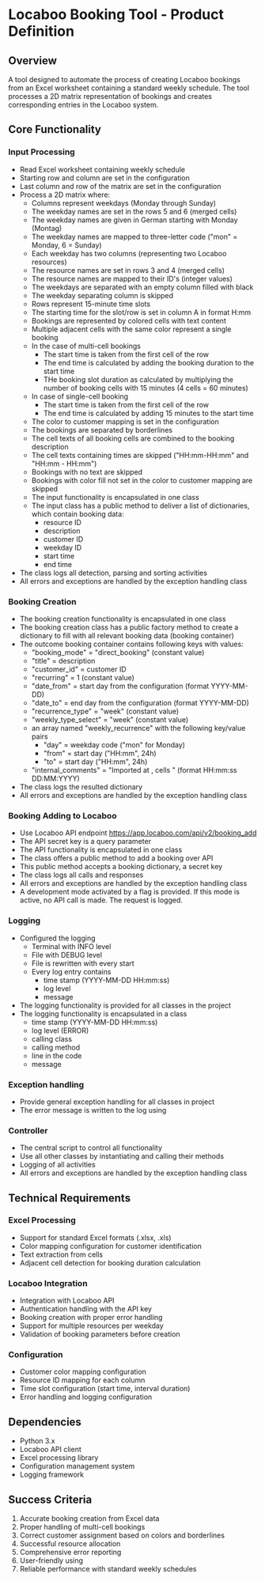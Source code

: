 # Locaboo Booking Tool - Product Definition

## Overview
A tool designed to automate the process of creating Locaboo bookings from an Excel worksheet containing a standard weekly schedule. 
The tool processes a 2D matrix representation of bookings and creates corresponding entries in the Locaboo system.

## Core Functionality

### Input Processing
- Read Excel worksheet containing weekly schedule
- Starting row and column are set in the configuration
- Last column and row of the matrix are set in the configuration
- Process a 2D matrix where:
  - Columns represent weekdays (Monday through Sunday)
  - The weekday names are set in the rows 5 and 6 (merged cells)
  - The weekday names are given in German starting with Monday (Montag)
  - The weekday names are mapped to three-letter code ("mon" = Monday, 6 = Sunday)
  - Each weekday has two columns (representing two Locaboo resources)
  - The resource names are set in rows 3 and 4 (merged cells)
  - The resource names are mapped to their ID's (integer values)
  - The weekdays are separated with an empty column filled with black
  - The weekday separating column is skipped
  - Rows represent 15-minute time slots
  - The starting time for the slot/row is set in column A in format H:mm
  - Bookings are represented by colored cells with text content
  - Multiple adjacent cells with the same color represent a single booking
  - In the case of multi-cell bookings
    - The start time is taken from the first cell of the row
    - The end time is calculated by adding the booking duration to the start time
    - THe booking slot duration as calculated by multiplying the number of booking cells with 15 minutes (4 cells = 60 minutes)
  - In case of single-cell booking
    - The start time is taken from the first cell of the row
    - The end time is calculated by adding 15 minutes to the start time
  - The color to customer mapping is set in the configuration
  - The bookings are separated by borderlines
  - The cell texts of all booking cells are combined to the booking description
  - The cell texts containing times are skipped ("HH:mm-HH:mm" and "HH:mm - HH:mm")
  - Bookings with no text are skipped
  - Bookings with color fill not set in the color to customer mapping are skipped
  - The input functionality is encapsulated in one class
  - The input class has a public method to deliver a list of dictionaries, which contain booking data:
    - resource ID
    - description
    - customer ID
    - weekday ID
    - start time
    - end time
- The class logs all detection, parsing and sorting activities
- All errors and exceptions are handled by the exception handling class

### Booking Creation
- The booking creation functionality is encapsulated in one class
- The booking creation class has a public factory method to create a dictionary to fill with all relevant booking data (booking container)
- The outcome booking container contains following keys with values:
  - "booking_mode" = "direct_booking" (constant value)
  - "title" = description
  - "customer_id" = customer ID
  - "recurring" = 1 (constant value)
  - "date_from" = start day from the configuration (format YYYY-MM-DD)
  - "date_to" = end day from the configuration (format YYYY-MM-DD)
  - "recurrence_type" = "week" (constant value)
  - "weekly_type_select" = "week" (constant value)
  - an array named "weekly_recurrence" with the following key/value pairs
    - "day" = weekday code ("mon" for Monday)
    - "from" = start day ("HH:mm", 24h)
    - "to" = start day ("HH:mm", 24h)
  - "internal_comments" = "Imported at <timestamp>, cells <cells in the Excel sheet>" (format HH:mm:ss DD:MM:YYYY)
- The class logs the resulted dictionary
- All errors and exceptions are handled by the exception handling class

### Booking Adding to Locaboo
- Use Locaboo API endpoint https://app.locaboo.com/api/v2/booking_add
- The API secret key is a query parameter
- The API functionality is encapsulated in one class
- The class offers a public method to add a booking over API
- This public method accepts a booking dictionary, a secret key
- The class logs all calls and responses
- All errors and exceptions are handled by the exception handling class
- A development mode activated by a flag is provided. If this mode is active, no API call is made. The request is logged.

### Logging
- Configured the logging
  - Terminal with INFO level
  - File with DEBUG level
  - File is rewritten with every start
  - Every log entry contains
    - time stamp (YYYY-MM-DD HH:mm:ss)
    - log level
    - message
- The logging functionality is provided for all classes in the project
- The logging functionality is encapsulated in a class
  - time stamp (YYYY-MM-DD HH:mm:ss)
  - log level (ERROR)
  - calling class
  - calling method
  - line in the code
  - message

### Exception handling
- Provide general exception handling for all classes in project
- The error message is written to the log using

### Controller
- The central script to control all functionality
- Use all other classes by instantiating and calling their methods
- Logging of all activities
- All errors and exceptions are handled by the exception handling class

## Technical Requirements

### Excel Processing
- Support for standard Excel formats (.xlsx, .xls)
- Color mapping configuration for customer identification
- Text extraction from cells
- Adjacent cell detection for booking duration calculation

### Locaboo Integration
- Integration with Locaboo API
- Authentication handling with the API key
- Booking creation with proper error handling
- Support for multiple resources per weekday
- Validation of booking parameters before creation

### Configuration
- Customer color mapping configuration
- Resource ID mapping for each column
- Time slot configuration (start time, interval duration)
- Error handling and logging configuration

## Dependencies
- Python 3.x
- Locaboo API client
- Excel processing library
- Configuration management system
- Logging framework

## Success Criteria
1. Accurate booking creation from Excel data
2. Proper handling of multi-cell bookings
3. Correct customer assignment based on colors and borderlines
4. Successful resource allocation
5. Comprehensive error reporting
6. User-friendly using
7. Reliable performance with standard weekly schedules 